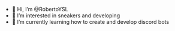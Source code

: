 - 👋 Hi, I’m @RobertoYSL
- 👀 I’m interested in sneakers and developing
- 🌱 I’m currently learning how to create and develop discord bots


<!---
Robby-thatonewholaughs/Robby-thatonewholaughs is a ✨ special ✨ repository because its `README.md` (this file) appears on your GitHub profile.
You can click the Preview link to take a look at your changes.
--->
